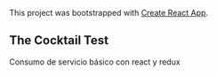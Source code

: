 This project was bootstrapped with [Create React App](https://github.com/facebook/create-react-app).

## The Cocktail Test

Consumo de servicio básico con react y redux